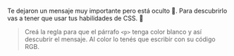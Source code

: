 Te dejaron un mensaje muy importante pero está oculto :see_no_evil:. Para descubrirlo vas a tener que usar tus habilidades de CSS. :raised_hands:

> Creá la regla para que el párrafo `<p>` tenga color blanco y así descubrir el mensaje. Al color lo tenés que escribir con su código RGB.
